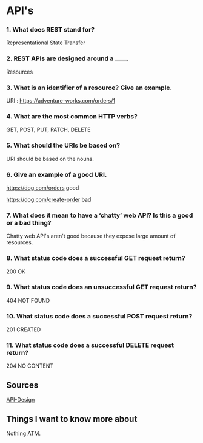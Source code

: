 # API's

### 1. What does REST stand for?

Representational State Transfer

### 2. REST APIs are designed around a ____.

Resources

### 3. What is an identifier of a resource? Give an example.

URI : https://adventure-works.com/orders/1

### 4. What are the most common HTTP verbs?

GET, POST, PUT, PATCH, DELETE

### 5. What should the URIs be based on?

URI should be based on the nouns.

### 6. Give an example of a good URI.

https://dog.com/orders good

https://dog.com/create-order bad

### 7. What does it mean to have a ‘chatty’ web API? Is this a good or a bad thing?

Chatty web API's aren't good because they expose large amount of resources.

### 8. What status code does a successful GET request return?

200 OK

### 9.  What status code does an unsuccessful GET request return?

404 NOT FOUND

### 10. What status code does a successful POST request return?

201 CREATED

### 11. What status code does a successful DELETE request return?

204 NO CONTENT

## Sources

[API-Design](https://learn.microsoft.com/en-us/azure/architecture/best-practices/api-design)

## Things I want to know more about

Nothing ATM.